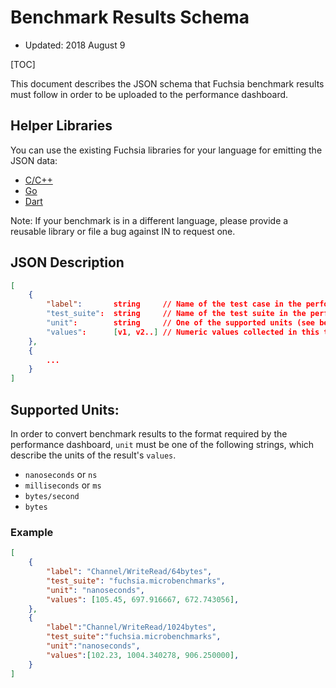 # Benchmark Results Schema

* Updated: 2018 August 9

[TOC]

This document describes the JSON schema that Fuchsia benchmark results must
follow in order to be uploaded to the performance dashboard.

## Helper Libraries

You can use the existing Fuchsia libraries for your language for emitting
the JSON data:

* [C/C++]
* [Go]
* [Dart]

Note: If your benchmark is in a different language, please provide a reusable
library or file a bug against IN to request one.

[C/C++]: /zircon/system/ulib/perftest
[Go]: /src/lib/go-benchmarking
[Dart]: /sdk/testing/sl4f/client/lib/src/trace_processing/metrics_results.dart
[Rust]: /src/developer/fuchsia-criterion

## JSON Description

```json
[
    {
        "label":       string     // Name of the test case in the performance dashboard.
        "test_suite":  string     // Name of the test suite in the performance dashboard.
        "unit":        string     // One of the supported units (see below)
        "values":      [v1, v2..] // Numeric values collected in this test case
    },
    {
        ...
    }
]
```

## Supported Units:

In order to convert benchmark results to the format required by the performance
dashboard, `unit` must be one of the following strings, which describe the units
of the result's `values`.

* `nanoseconds`  or `ns`
* `milliseconds` or `ms`
* `bytes/second`
* `bytes`


### Example

```json
[
    {
        "label": "Channel/WriteRead/64bytes",
        "test_suite": "fuchsia.microbenchmarks",
        "unit": "nanoseconds",
        "values": [105.45, 697.916667, 672.743056],
    },
    {
        "label":"Channel/WriteRead/1024bytes",
        "test_suite":"fuchsia.microbenchmarks",
        "unit":"nanoseconds",
        "values":[102.23, 1004.340278, 906.250000],
    }
]
```
